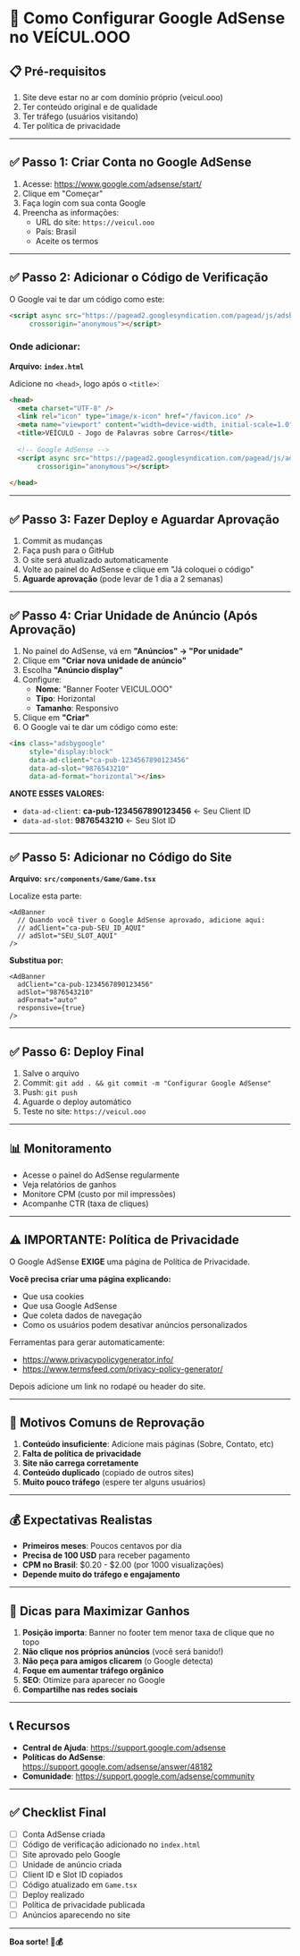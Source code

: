 # 🎯 Como Configurar Google AdSense no VEÍCUL.OOO

## 📋 Pré-requisitos

1. Site deve estar no ar com domínio próprio (veicul.ooo)
2. Ter conteúdo original e de qualidade
3. Ter tráfego (usuários visitando)
4. Ter política de privacidade

---

## ✅ Passo 1: Criar Conta no Google AdSense

1. Acesse: https://www.google.com/adsense/start/
2. Clique em "Começar"
3. Faça login com sua conta Google
4. Preencha as informações:
   - URL do site: `https://veicul.ooo`
   - País: Brasil
   - Aceite os termos

---

## ✅ Passo 2: Adicionar o Código de Verificação

O Google vai te dar um código como este:

```html
<script async src="https://pagead2.googlesyndication.com/pagead/js/adsbygoogle.js?client=ca-pub-1234567890123456"
     crossorigin="anonymous"></script>
```

### Onde adicionar:

**Arquivo: `index.html`**

Adicione no `<head>`, logo após o `<title>`:

```html
<head>
  <meta charset="UTF-8" />
  <link rel="icon" type="image/x-icon" href="/favicon.ico" />
  <meta name="viewport" content="width=device-width, initial-scale=1.0" />
  <title>VEÍCULO - Jogo de Palavras sobre Carros</title>
  
  <!-- Google AdSense -->
  <script async src="https://pagead2.googlesyndication.com/pagead/js/adsbygoogle.js?client=ca-pub-SEU_ID_AQUI"
       crossorigin="anonymous"></script>
  
</head>
```

---

## ✅ Passo 3: Fazer Deploy e Aguardar Aprovação

1. Commit as mudanças
2. Faça push para o GitHub
3. O site será atualizado automaticamente
4. Volte ao painel do AdSense e clique em "Já coloquei o código"
5. **Aguarde aprovação** (pode levar de 1 dia a 2 semanas)

---

## ✅ Passo 4: Criar Unidade de Anúncio (Após Aprovação)

1. No painel do AdSense, vá em **"Anúncios" → "Por unidade"**
2. Clique em **"Criar nova unidade de anúncio"**
3. Escolha **"Anúncio display"**
4. Configure:
   - **Nome**: "Banner Footer VEICUL.OOO"
   - **Tipo**: Horizontal
   - **Tamanho**: Responsivo
5. Clique em **"Criar"**
6. O Google vai te dar um código como este:

```html
<ins class="adsbygoogle"
     style="display:block"
     data-ad-client="ca-pub-1234567890123456"
     data-ad-slot="9876543210"
     data-ad-format="horizontal"></ins>
```

**ANOTE ESSES VALORES:**
- `data-ad-client`: **ca-pub-1234567890123456** ← Seu Client ID
- `data-ad-slot`: **9876543210** ← Seu Slot ID

---

## ✅ Passo 5: Adicionar no Código do Site

**Arquivo: `src/components/Game/Game.tsx`**

Localize esta parte:

```tsx
<AdBanner 
  // Quando você tiver o Google AdSense aprovado, adicione aqui:
  // adClient="ca-pub-SEU_ID_AQUI"
  // adSlot="SEU_SLOT_AQUI"
/>
```

**Substitua por:**

```tsx
<AdBanner 
  adClient="ca-pub-1234567890123456"
  adSlot="9876543210"
  adFormat="auto"
  responsive={true}
/>
```

---

## ✅ Passo 6: Deploy Final

1. Salve o arquivo
2. Commit: `git add . && git commit -m "Configurar Google AdSense"`
3. Push: `git push`
4. Aguarde o deploy automático
5. Teste no site: `https://veicul.ooo`

---

## 📊 Monitoramento

- Acesse o painel do AdSense regularmente
- Veja relatórios de ganhos
- Monitore CPM (custo por mil impressões)
- Acompanhe CTR (taxa de cliques)

---

## ⚠️ IMPORTANTE: Política de Privacidade

O Google AdSense **EXIGE** uma página de Política de Privacidade.

**Você precisa criar uma página explicando:**
- Que usa cookies
- Que usa Google AdSense
- Que coleta dados de navegação
- Como os usuários podem desativar anúncios personalizados

Ferramentas para gerar automaticamente:
- https://www.privacypolicygenerator.info/
- https://www.termsfeed.com/privacy-policy-generator/

Depois adicione um link no rodapé ou header do site.

---

## 🚨 Motivos Comuns de Reprovação

1. **Conteúdo insuficiente**: Adicione mais páginas (Sobre, Contato, etc)
2. **Falta de política de privacidade**
3. **Site não carrega corretamente**
4. **Conteúdo duplicado** (copiado de outros sites)
5. **Muito pouco tráfego** (espere ter alguns usuários)

---

## 💰 Expectativas Realistas

- **Primeiros meses**: Poucos centavos por dia
- **Precisa de 100 USD** para receber pagamento
- **CPM no Brasil**: $0.20 - $2.00 (por 1000 visualizações)
- **Depende muito do tráfego e engajamento**

---

## 🎯 Dicas para Maximizar Ganhos

1. **Posição importa**: Banner no footer tem menor taxa de clique que no topo
2. **Não clique nos próprios anúncios** (você será banido!)
3. **Não peça para amigos clicarem** (o Google detecta)
4. **Foque em aumentar tráfego orgânico**
5. **SEO**: Otimize para aparecer no Google
6. **Compartilhe nas redes sociais**

---

## 📞 Recursos

- **Central de Ajuda**: https://support.google.com/adsense
- **Políticas do AdSense**: https://support.google.com/adsense/answer/48182
- **Comunidade**: https://support.google.com/adsense/community

---

## ✅ Checklist Final

- [ ] Conta AdSense criada
- [ ] Código de verificação adicionado no `index.html`
- [ ] Site aprovado pelo Google
- [ ] Unidade de anúncio criada
- [ ] Client ID e Slot ID copiados
- [ ] Código atualizado em `Game.tsx`
- [ ] Deploy realizado
- [ ] Política de privacidade publicada
- [ ] Anúncios aparecendo no site

---

**Boa sorte! 🚀💰**
